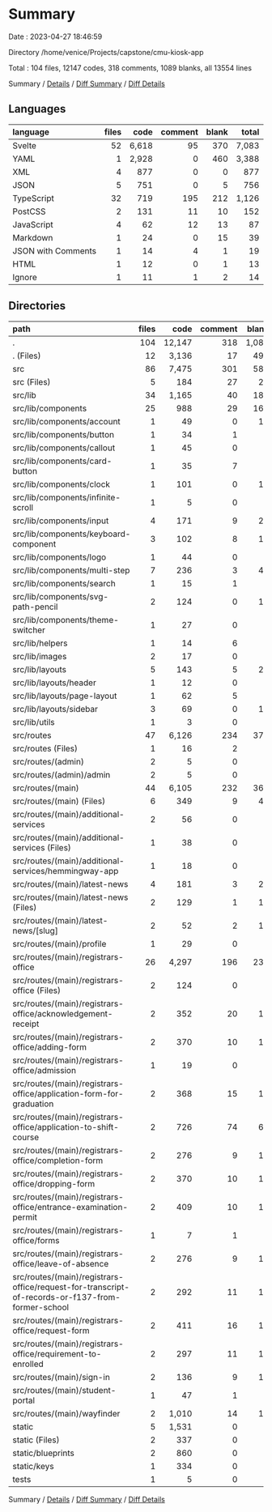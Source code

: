 # Summary

Date : 2023-04-27 18:46:59

Directory /home/venice/Projects/capstone/cmu-kiosk-app

Total : 104 files,  12147 codes, 318 comments, 1089 blanks, all 13554 lines

Summary / [Details](details.md) / [Diff Summary](diff.md) / [Diff Details](diff-details.md)

## Languages
| language | files | code | comment | blank | total |
| :--- | ---: | ---: | ---: | ---: | ---: |
| Svelte | 52 | 6,618 | 95 | 370 | 7,083 |
| YAML | 1 | 2,928 | 0 | 460 | 3,388 |
| XML | 4 | 877 | 0 | 0 | 877 |
| JSON | 5 | 751 | 0 | 5 | 756 |
| TypeScript | 32 | 719 | 195 | 212 | 1,126 |
| PostCSS | 2 | 131 | 11 | 10 | 152 |
| JavaScript | 4 | 62 | 12 | 13 | 87 |
| Markdown | 1 | 24 | 0 | 15 | 39 |
| JSON with Comments | 1 | 14 | 4 | 1 | 19 |
| HTML | 1 | 12 | 0 | 1 | 13 |
| Ignore | 1 | 11 | 1 | 2 | 14 |

## Directories
| path | files | code | comment | blank | total |
| :--- | ---: | ---: | ---: | ---: | ---: |
| . | 104 | 12,147 | 318 | 1,089 | 13,554 |
| . (Files) | 12 | 3,136 | 17 | 498 | 3,651 |
| src | 86 | 7,475 | 301 | 586 | 8,362 |
| src (Files) | 5 | 184 | 27 | 22 | 233 |
| src/lib | 34 | 1,165 | 40 | 188 | 1,393 |
| src/lib/components | 25 | 988 | 29 | 160 | 1,177 |
| src/lib/components/account | 1 | 49 | 0 | 10 | 59 |
| src/lib/components/button | 1 | 34 | 1 | 3 | 38 |
| src/lib/components/callout | 1 | 45 | 0 | 4 | 49 |
| src/lib/components/card-button | 1 | 35 | 7 | 5 | 47 |
| src/lib/components/clock | 1 | 101 | 0 | 12 | 113 |
| src/lib/components/infinite-scroll | 1 | 5 | 0 | 3 | 8 |
| src/lib/components/input | 4 | 171 | 9 | 28 | 208 |
| src/lib/components/keyboard-component | 3 | 102 | 8 | 18 | 128 |
| src/lib/components/logo | 1 | 44 | 0 | 3 | 47 |
| src/lib/components/multi-step | 7 | 236 | 3 | 49 | 288 |
| src/lib/components/search | 1 | 15 | 1 | 3 | 19 |
| src/lib/components/svg-path-pencil | 2 | 124 | 0 | 17 | 141 |
| src/lib/components/theme-switcher | 1 | 27 | 0 | 5 | 32 |
| src/lib/helpers | 1 | 14 | 6 | 4 | 24 |
| src/lib/images | 2 | 17 | 0 | 0 | 17 |
| src/lib/layouts | 5 | 143 | 5 | 22 | 170 |
| src/lib/layouts/header | 1 | 12 | 0 | 3 | 15 |
| src/lib/layouts/page-layout | 1 | 62 | 5 | 9 | 76 |
| src/lib/layouts/sidebar | 3 | 69 | 0 | 10 | 79 |
| src/lib/utils | 1 | 3 | 0 | 2 | 5 |
| src/routes | 47 | 6,126 | 234 | 376 | 6,736 |
| src/routes (Files) | 1 | 16 | 2 | 4 | 22 |
| src/routes/(admin) | 2 | 5 | 0 | 4 | 9 |
| src/routes/(admin)/admin | 2 | 5 | 0 | 4 | 9 |
| src/routes/(main) | 44 | 6,105 | 232 | 368 | 6,705 |
| src/routes/(main) (Files) | 6 | 349 | 9 | 47 | 405 |
| src/routes/(main)/additional-services | 2 | 56 | 0 | 8 | 64 |
| src/routes/(main)/additional-services (Files) | 1 | 38 | 0 | 5 | 43 |
| src/routes/(main)/additional-services/hemmingway-app | 1 | 18 | 0 | 3 | 21 |
| src/routes/(main)/latest-news | 4 | 181 | 3 | 28 | 212 |
| src/routes/(main)/latest-news (Files) | 2 | 129 | 1 | 15 | 145 |
| src/routes/(main)/latest-news/[slug] | 2 | 52 | 2 | 13 | 67 |
| src/routes/(main)/profile | 1 | 29 | 0 | 7 | 36 |
| src/routes/(main)/registrars-office | 26 | 4,297 | 196 | 237 | 4,730 |
| src/routes/(main)/registrars-office (Files) | 2 | 124 | 0 | 7 | 131 |
| src/routes/(main)/registrars-office/acknowledgement-receipt | 2 | 352 | 20 | 16 | 388 |
| src/routes/(main)/registrars-office/adding-form | 2 | 370 | 10 | 16 | 396 |
| src/routes/(main)/registrars-office/admission | 1 | 19 | 0 | 3 | 22 |
| src/routes/(main)/registrars-office/application-form-for-graduation | 2 | 368 | 15 | 16 | 399 |
| src/routes/(main)/registrars-office/application-to-shift-course | 2 | 726 | 74 | 62 | 862 |
| src/routes/(main)/registrars-office/completion-form | 2 | 276 | 9 | 16 | 301 |
| src/routes/(main)/registrars-office/dropping-form | 2 | 370 | 10 | 16 | 396 |
| src/routes/(main)/registrars-office/entrance-examination-permit | 2 | 409 | 10 | 16 | 435 |
| src/routes/(main)/registrars-office/forms | 1 | 7 | 1 | 3 | 11 |
| src/routes/(main)/registrars-office/leave-of-absence | 2 | 276 | 9 | 16 | 301 |
| src/routes/(main)/registrars-office/request-for-transcript-of-records-or-f137-from-former-school | 2 | 292 | 11 | 16 | 319 |
| src/routes/(main)/registrars-office/request-form | 2 | 411 | 16 | 16 | 443 |
| src/routes/(main)/registrars-office/requirement-to-enrolled | 2 | 297 | 11 | 18 | 326 |
| src/routes/(main)/sign-in | 2 | 136 | 9 | 19 | 164 |
| src/routes/(main)/student-portal | 1 | 47 | 1 | 6 | 54 |
| src/routes/(main)/wayfinder | 2 | 1,010 | 14 | 16 | 1,040 |
| static | 5 | 1,531 | 0 | 3 | 1,534 |
| static (Files) | 2 | 337 | 0 | 2 | 339 |
| static/blueprints | 2 | 860 | 0 | 0 | 860 |
| static/keys | 1 | 334 | 0 | 1 | 335 |
| tests | 1 | 5 | 0 | 2 | 7 |

Summary / [Details](details.md) / [Diff Summary](diff.md) / [Diff Details](diff-details.md)